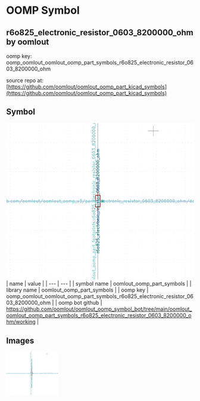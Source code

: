 # OOMP Symbol  
## r6o825_electronic_resistor_0603_8200000_ohm  by oomlout  
  
oomp key: oomp_oomlout_oomlout_oomp_part_symbols_r6o825_electronic_resistor_0603_8200000_ohm  
  
source repo at: [https://github.com/oomlout/oomlout_oomp_part_kicad_symbols](https://github.com/oomlout/oomlout_oomp_part_kicad_symbols)  
## Symbol  
  
[![working.png](working_600.png)](working.png)  
| name | value | 
| --- | --- | 
| symbol name | oomlout_oomp_part_symbols | 
| library name | oomlout_oomp_part_symbols | 
| oomp key | oomp_oomlout_oomlout_oomp_part_symbols_r6o825_electronic_resistor_0603_8200000_ohm | 
| oomp bot github | https://github.com/oomlout/oomlout_oomp_symbol_bot/tree/main/oomlout_oomlout_oomp_part_symbols_r6o825_electronic_resistor_0603_8200000_ohm/working | 
## Images  
  
[![working.png](working_140.png)](working.png)  

